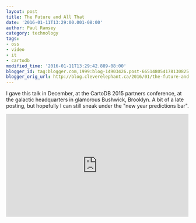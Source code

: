 ```yaml
---
layout: post
title: The Future and All That
date: '2016-01-11T13:29:00.001-08:00'
author: Paul Ramsey
category: technology
tags:
- oss
- video
- it
- cartodb
modified_time: '2016-01-11T13:29:42.889-08:00'
blogger_id: tag:blogger.com,1999:blog-14903426.post-665148054178130825
blogger_orig_url: http://blog.cleverelephant.ca/2016/01/the-future-and-all-that.html
---
```


I gave this talk in December, at the CartoDB 2015 partners conference, at the galactic headquarters in glamorous Bushwick, Brooklyn. A bit of a late posting, but hopefully I can still sneak under the "new year predictions bar".

<iframe src="https://player.vimeo.com/video/149429837" width="500" height="281" frameborder="0" webkitallowfullscreen mozallowfullscreen allowfullscreen></iframe>
